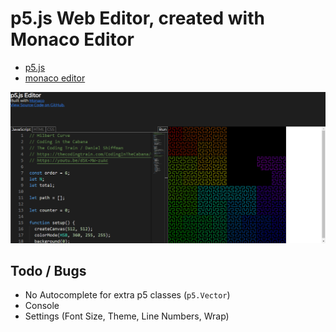 # p5.js Web Editor, created with Monaco Editor

- [p5.js](https://p5js.org)
- [monaco editor](https://microsoft.github.io/monaco-editor/)

![](screenshot.png)

## Todo / Bugs

- No Autocomplete for extra p5 classes (`p5.Vector`)
- Console
- Settings (Font Size, Theme, Line Numbers, Wrap)
